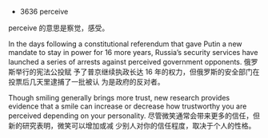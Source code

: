 - 3636 perceive

perceive 的意思是察觉，感受。

In the days following a constitutional referendum that gave Putin a new mandate
to stay in power for 16 more years, Russia’s security services have launched a
series of arrests against perceived government opponents. 俄罗斯举行的宪法公投赋
予了普京继续执政长达 16 年的权力，但俄罗斯的安全部门在投票后几天里逮捕了一批被认
为是政府的反对者。

Though smiling generally brings more trust, new research provides evidence that
a smile can increase or decrease how trustworthy you are perceived depending on
your personality. 尽管微笑通常会带来更多的信任，但新的研究表明，微笑可以增加或减
少别人对你的信任程度，取决于个人的性格。
